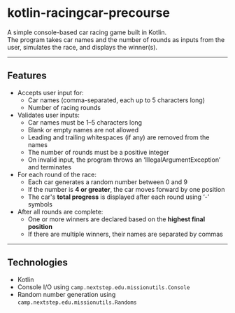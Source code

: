 # kotlin-racingcar-precourse

A simple console-based car racing game built in Kotlin.  
The program takes car names and the number of rounds as inputs from the user, simulates the race, and displays the winner(s).

---

##  Features

- Accepts user input for:
    - Car names (comma-separated, each up to 5 characters long)
    - Number of racing rounds
- Validates user inputs:
    - Car names must be 1–5 characters long
    - Blank or empty names are not allowed
    - Leading and trailing whitespaces (if any) are removed from the names
    - The number of rounds must be a positive integer
    - On invalid input, the program throws an ‘IllegalArgumentException’ and terminates
- For each round of the race:
    - Each car generates a random number between 0 and 9
    - If the number is **4 or greater**, the car moves forward by one position
    - The car's **total progress** is displayed after each round using ‘-’ symbols
- After all rounds are complete:
    - One or more winners are declared based on the **highest final position**
    - If there are multiple winners, their names are separated by commas

---

##  Technologies

- Kotlin
- Console I/O using `camp.nextstep.edu.missionutils.Console`
- Random number generation using `camp.nextstep.edu.missionutils.Randoms`
